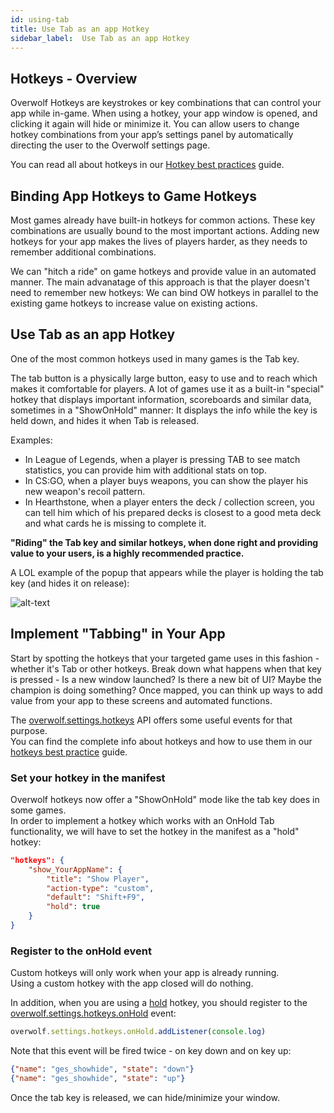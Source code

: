 ```yaml
---
id: using-tab
title: Use Tab as an app Hotkey
sidebar_label:  Use Tab as an app Hotkey
---
```


## Hotkeys - Overview

Overwolf Hotkeys are keystrokes or key combinations that can control your app while in-game. When using a hotkey, your app window is opened, and clicking it again will hide or minimize it. You can allow users to change hotkey combinations from your app’s settings panel by automatically directing the user to the Overwolf settings page.  

You can read all about hotkeys in our [Hotkey best practices](hotkeys-best-practices) guide.

## Binding App Hotkeys to Game Hotkeys

Most games already have built-in hotkeys for common actions. These key combinations are usually bound to the most important actions. Adding new hotkeys for your app makes the lives of players harder, as they needs to remember additional combinations.

We can "hitch a ride" on game hotkeys and provide value in an automated manner. The main advanatage of this approach is that the player doesn't need to remember new hotkeys: We can bind OW hotkeys in parallel to the existing game hotkeys to increase value on existing actions.

## Use Tab as an app Hotkey

One of the most common hotkeys used in many games is the Tab key.

The tab button is a physically large button, easy to use and to reach which makes it comfortable for players. A lot of games use it as a built-in "special" hotkey that displays important information, scoreboards and similar data, sometimes in a "ShowOnHold" manner: It displays the info while the key is held down, and hides it when Tab is released.  

Examples:

* In League of Legends, when a player is pressing TAB to see match statistics, you can provide him with additional stats on top.
* In CS:GO, when a player buys weapons, you can show the player his new weapon's recoil pattern.
* In Hearthstone, when a player enters the deck / collection screen, you can tell him which of his prepared decks is closest to a good meta deck and what cards he is missing to complete it.

**"Riding" the Tab key and similar hotkeys, when done right and providing value to your users, is a highly recommended practice.**

A LOL example of the popup that appears while the player is holding the tab key (and hides it on release):

![alt-text](assets/tab-example-lol.gif)

## Implement "Tabbing" in Your App

Start by spotting the hotkeys that your targeted game uses in this fashion - whether it's Tab or other hotkeys. Break down what happens when that key is pressed - Is a new window launched? Is there a new bit of UI? Maybe the champion is doing something? Once mapped, you can think up ways to add value from your app to these screens and automated functions. 

The [overwolf.settings.hotkeys](../api/overwolf-settings-hotkeys) API offers some useful events for that purpose.  
You can find the complete info about hotkeys and how to use them in our [hotkeys best practice](hotkeys-best-practices) guide.

### Set your hotkey in the manifest

Overwolf hotkeys now offer a "ShowOnHold" mode like the tab key does in some games.  
In order to implement a hotkey which works with an OnHold Tab functionality, we will have to set the hotkey in the manifest as a "hold" hotkey:

```json
"hotkeys": {
    "show_YourAppName": { 
        "title": "Show Player",
        "action-type": "custom",
        "default": "Shift+F9",
        "hold": true
    }
}
```

### Register to the onHold event

Custom hotkeys will only work when your app is already running.  
Using a custom hotkey with the app closed will do nothing.

In addition, when you are using a [hold](#hold-hotkeys) hotkey, you should register to the [overwolf.settings.hotkeys.onHold](../api/overwolf-settings-hotkeys#onhold) event:

```js
overwolf.settings.hotkeys.onHold.addListener(console.log)
```

Note that this event will be fired twice - on key down and on key up:

```json
{"name": "ges_showhide", "state": "down"}
{"name": "ges_showhide", "state": "up"}
```

Once the tab key is released, we can hide/minimize your window.
